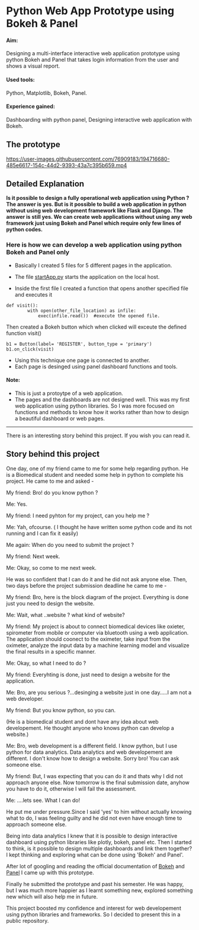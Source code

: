 # Python Web App Prototype using Bokeh & Panel
#### Aim: 
Designing a multi-interface interactive web application prototype using python Bokeh and Panel that takes login information from the user and shows a visual report.
#### Used tools:
Python, Matplotlib, Bokeh, Panel.

#### Experience gained:
Dashboarding with python panel, Designing interactive web application with Bokeh.

## The prototype



https://user-images.githubusercontent.com/76909183/194716680-485e6617-154c-44d2-9393-43a7c395b659.mp4




## Detailed Explanation

**Is it possible to design a fully operational web application using Python ? The answer is yes. But is it possible to build a web application in python without using web development framework like Flask and Django. The answer is still yes. We can create web applications without using any web framework just using Bokeh and Panel which require only few lines of python codes.**

### Here is how we can develop a web application using python Bokeh and Panel only
- Basically I created 5 files for 5 different pages in the application.

- The file [startApp.py](startApp.py) starts the application on the local host.
- Inside the first file I created a function that opens another specified file and executes it
```
def visit():
        with open(other_file_location) as infile:
            exec(infile.read())  #execute the opened file.
```
Then created a Bokeh button which when clicked will exceute the defined function visit()
```
b1 = Button(label= 'REGISTER', button_type = 'primary')
b1.on_click(visit)
```
- Using this technique one page is connected to another.
- Each page is desinged using panel dashboard functions and tools.

#### Note:
- This is just a protoytpe of a web application.
- The pages and the dashboards are not designed well. This was my first web application using python libraries. So I was more focused on functions and methods to know how it works rather than how to design a beautiful dashboard or web pages.

***
There is an interesting story behind this project. If you wish you can read it.

## Story behind this project
One day, one of my friend came to me for some help regarding python. He is a Biomedical student and needed some help in python to complete his project. He came to me and asked -

My friend: Bro! do you know python ?

Me: Yes.

My friend: I need pyhton for my project, can you help me ?

Me: Yah, ofcourse. ( I thought he have written some python code and its not running and I can fix it easily)

Me again: When do you need to submit the project ? 

My friend: Next week. 

Me: Okay, so come to me next week.

He was so confident that I can do it and he did not ask anyone else. Then, two days before the project submission deadline he came to me -

My friend: Bro, here is the block diagram of the project. Everything is done just you need to design the website. 

Me: Wait, what ..website ? what kind of website?

My friend: My project is about to connect biomedical devices like oxieter, spirometer from mobile or computer via bluetooth using a web application. The application should coonect to the oximeter, take input from the oximeter, analyze the input data by a machine learning model and visualize the final results in a specific manner. 

Me: Okay, so what I need to do ?

My friend: Everyhting is done, just need to design a website for the application. 

Me: Bro, are you serious ?...desinging a website just in one day.....I am not a web developer.

My friend: But you know python, so you can.

(He is a biomedical student and dont have any idea about web developement. He thought anyone who knows python can develop a website.)

Me: Bro, web development is a different field. I know python, but I use python for data analytics. Data analytics and web developement are different. I don't know how to design a website. Sorry bro! You can ask someone else.

My friend: But, I was expecting that you can do it and thats why I did not approach anyone else. Now tomorrow is the final submission date, anyhow you have to do it, otherwise I will fail the assessment.

Me: ....lets see. What I can do!

He put me under pressure.Since I said 'yes' to him without actually knowing what to do, I was feeling guilty and he did not even have enough time to approach someone else. 

Being into data analytics I knew that it is possible to design interactive dashboard using python libraries like plotly, bokeh, panel etc. Then I started to think, is it possible to design multiple dashboards and link them together? I kept thinking and exploring what can be done using 'Bokeh' and Panel'.
 
After lot of  googling and reading the official documentation of [Bokeh](https://docs.bokeh.org/en/latest/docs/reference.html) and [Panel](https://panel.holoviz.org/) I came up with this prototype.

Finally he submitted the prototype and past his semester. He was happy, but I was much more happier as I learnt something new, explored something new which will also help me in future. 

This project boosted my confidence and interest for web developement using python libraries and frameworks. So I decided to present this in a public repository.
